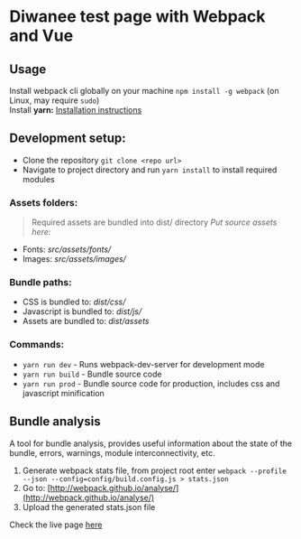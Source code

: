 # Diwanee test page with Webpack and Vue

## Usage
Install webpack cli globally on your machine ```npm install -g webpack``` (on Linux, may require ```sudo```)  
Install **yarn:** [Installation instructions](https://yarnpkg.com/en/docs/install)

## Development setup:
* Clone the repository ```git clone <repo url>```
* Navigate to project directory and run ```yarn install``` to install required modules

### Assets folders:
> Required assets are bundled into dist/ directory
*Put source assets here:*
* Fonts: *src/assets/fonts/*
* Images: *src/assets/images/*

### Bundle paths:
* CSS is bundled to: *dist/css/*
* Javascript is bundled to: *dist/js/*
* Assets are bundled to: *dist/assets*

### Commands:
* ```yarn run dev``` - Runs webpack-dev-server for development mode
* ```yarn run build``` - Bundle source code
* ```yarn run prod``` - Bundle source code for production, includes css and javascript minification

## Bundle analysis
A tool for bundle analysis, provides useful information about the state of the bundle, errors, warnings, module interconnectivity, etc.

1. Generate webpack stats file, from project root enter ```webpack --profile --json --config=config/build.config.js > stats.json```
2. Go to: [http://webpack.github.io/analyse/](http://webpack.github.io/analyse/)
3. Upload the generated stats.json file

Check the live page [here](https://demiourgos87.github.io/diwanee-vue-test/dist/)
